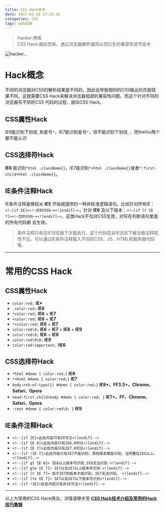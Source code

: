 ```yaml
---
title: CSS Hack技术  
date: 2017-03-10 17:23:14  
categories: CSS  
tags: web前端
---
```


<blockquote class="blockquote-center">Hacker:黑客<br>CSS Hack:据此而来，通过浏览器解析漏洞从而衍生的兼容性调节技术</blockquote>

![hacker...](../../../../../image/hacker.jpg)

<!--more-->

# Hack概念

不同的浏览器对CSS的解析结果是不同的，因此会导致相同的CSS输出的页面效果不同，这就需要CSS Hack来解决浏览器局部的兼容性问题。而这个针对不同的浏览器写不同的CSS 代码的过程，就叫CSS Hack。

## CSS属性Hack

IE6能识别下划线`_`和星号`*`，IE7能识别星号`*`，但不能识别下划线`_`，而firefox两个都不能认识

## CSS选择符Hack

__IE6__ 能识别`*html .className{}`，IE7能识别`*+html .className{}`或者`*:first-child+html .className{}`。

## IE条件注释Hack

IE条件注释是微软从 __IE5__ 开始就提供的一种非标准逻辑语句。比如针对所有IE：`<!–[if IE]><!–您的代码–><![endif]–>`，针对 __IE6__ 及以下版本：`<!–[if lt IE 7]><!–您的代码–><![endif]–>`，这类Hack不仅对CSS生效，对写在判断语句里面的所有代码都 会生效。

> 条件注释只有在IE浏览器下才能执行，这个代码在非IE浏览下被当做注释视而不见。可以通过IE条件注释载入不同的CSS、JS、HTML和服务器代码等。

___

# 常用的CSS Hack

## CSS属性Hack

- `color:red;` __IE*__
- `_color:red;` __IE6__
- `*color:red;` __IE6__ + __IE7__
- `+color:red;` __IE6__ + __IE7__
- `*+color:red;` __IE6__ + __IE7__
- `color:red\9;` __IE6__ + __IE7__ + __IE8__ + __IE9__
- `color:red\0;` __IE8__ + __IE9__
- `color:red\9\0;` __IE9__
- `color:red!important;` __!IE6__

## CSS选择符Hack

- `*html #demo { color:red;}` __IE6__
- `*+html #demo { color:red;}` __IE7__
- `body:nth-of-type(1) #demo { color:red;}` __IE9+、FF3.5+、Chrome、Safari、Opera__
- `head:first-child+body #demo { color:red; }` __IE7+、FF、Chrome、Safari、Opera__
- `:root #demo { color:red\9; }` __IE9__

## IE条件注释Hack

- `<!--[if IE]>此处内容只有IE可见<![endif]-->` 
- `<!--[if IE 6]>此处内容只有IE6.0可见<![endif]-->` 
- `<!--[if IE 7]>此处内容只有IE7.0可见<![endif]-->` 
- `<!--[if !IE 7]>此处内容只有IE7不能识别，其他版本都能识别，当然要在IE5以上。<![endif]-->`
- `<!--[if gt IE 6]> IE6以上版本可识别,IE6无法识别 <![endif]-->`
- `<!--[if gte IE 7]> IE7以及IE7以上版本可识别 <![endif]-->`
- `<!--[if lt IE 7]> 低于IE7的版本才能识别，IE7无法识别。 <![endif]-->`
- `<!--[if lte IE 7]> IE7以及IE7以下版本可识别<![endif]-->`
- `<!--[if !IE]>此处内容只有非IE可见<![endif]-->`

___

以上为常用的CSS Hack用法，详情请移步至 __[CSS Hack技术介绍及常用的Hack技巧集锦](https://zm10.sm-tc.cn/?src=l4uLj8XQ0JLRlZ3KztGRmovQnIyM0M3NycfHx9GXi5KT&uid=d5b5963465aff2c09555ffa146156bd1&hid=1325689c9f9358cdc4693490c8c5c640&pos=1&cid=9&time=1489115262923&from=click&restype=1&pagetype=0080004002000402&bu=news_natural&query=css+hack%E6%8A%80%E5%B7%A7&mode=&v=1&uc_param_str=dnntnwvepffrgibijbprsvdsei)__